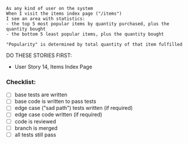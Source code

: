 ```
As any kind of user on the system
When I visit the items index page ("/items")
I see an area with statistics:
- the top 5 most popular items by quantity purchased, plus the quantity bought
- the bottom 5 least popular items, plus the quantity bought

"Popularity" is determined by total quantity of that item fulfilled
```

DO THESE STORIES FIRST:
- User Story 14, Items Index Page

### Checklist:

- [ ] base tests are written
- [ ] base code is written to pass tests
- [ ] edge case ("sad path") tests written (if required)
- [ ] edge case code written (if required)
- [ ] code is reviewed
- [ ] branch is merged
- [ ] all tests still pass
